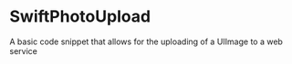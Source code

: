 # SwiftPhotoUpload
A basic code snippet that allows for the uploading of a UIImage to a web service

